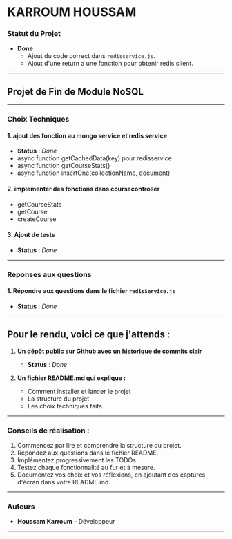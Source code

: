 # **KARROUM HOUSSAM**  

### **Statut du Projet**  
- **Done**  
  - Ajout du code correct dans `redisservice.js`.  
  - Ajout d'une return a une fonction pour obtenir redis client.  

---

## **Projet de Fin de Module NoSQL**  

---

### **Choix Techniques**

#### 1. **ajout des fonction au mongo service et redis service**  
   - **Status** : *Done*
   - async function getCachedData(key) pour redisservice
   - async function getCourseStats() 
   - async function insertOne(collectionName, document) 

#### 2. **implementer des fonctions dans coursecontroller**  
   - getCourseStats
   - getCourse
   - createCourse



#### 3. **Ajout de tests**  
   - **Status** : *Done*

---

### **Réponses aux questions**  

#### 1. **Répondre aux questions dans le fichier `redisService.js`**  
   - **Status** : *Done*

---

## **Pour le rendu, voici ce que j'attends** :  

1. **Un dépôt public sur Github avec un historique de commits clair**  
   - **Status** : *Done*

2. **Un fichier README.md qui explique :**  
   - Comment installer et lancer le projet  
   - La structure du projet  
   - Les choix techniques faits  

---

### **Conseils de réalisation :**

1. Commencez par lire et comprendre la structure du projet.  
2. Répondez aux questions dans le fichier README.  
3. Implémentez progressivement les TODOs.  
4. Testez chaque fonctionnalité au fur et à mesure.  
5. Documentez vos choix et vos réflexions, en ajoutant des captures d'écran dans votre README.md.  

---

### **Auteurs**  
- **Houssam Karroum** - Développeur  

--- 
